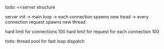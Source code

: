 todo:
<<server structure

server init -> main loop -> each connection spawns new tread -> every connection request spawns new thread

hard limit for connections 100
hard limit for request for each connection 100 
>>






todo: thread pool for fast loop dispatch 